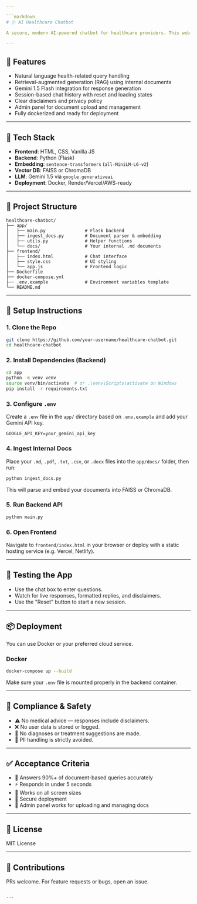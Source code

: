 ```yaml
---

```markdown
# 🩺 AI Healthcare Chatbot

A secure, modern AI-powered chatbot for healthcare providers. This web-based assistant delivers real-time, natural language responses to health-related questions grounded in your institution’s internal documentation.

---
```


## 📌 Features

- Natural language health-related query handling
- Retrieval-augmented generation (RAG) using internal documents
- Gemini 1.5 Flash integration for response generation
- Session-based chat history with reset and loading states
- Clear disclaimers and privacy policy
- Admin panel for document upload and management
- Fully dockerized and ready for deployment

---

## 🧱 Tech Stack

- **Frontend**: HTML, CSS, Vanilla JS
- **Backend**: Python (Flask)
- **Embedding**: `sentence-transformers` (`all-MiniLM-L6-v2`)
- **Vector DB**: FAISS or ChromaDB
- **LLM**: Gemini 1.5 via `google.generativeai`
- **Deployment**: Docker, Render/Vercel/AWS-ready

---

## 📂 Project Structure

```
healthcare-chatbot/
├── app/
│   ├── main.py               # Flask backend
│   ├── ingest_docs.py        # Document parser & embedding
│   ├── utils.py              # Helper functions
│   └── docs/                 # Your internal .md documents
├── frontend/
│   ├── index.html            # Chat interface
│   ├── style.css             # UI styling
│   └── app.js                # Frontend logic
├── Dockerfile
├── docker-compose.yml
├── .env.example              # Environment variables template
└── README.md
```

---

## 🚀 Setup Instructions

### 1. Clone the Repo

```bash
git clone https://github.com/your-username/healthcare-chatbot.git
cd healthcare-chatbot
```

### 2. Install Dependencies (Backend)

```bash
cd app
python -m venv venv
source venv/bin/activate  # or .\venv\Scripts\activate on Windows
pip install -r requirements.txt
```

### 3. Configure `.env`

Create a `.env` file in the `app/` directory based on `.env.example` and add your Gemini API key.

```env
GOOGLE_API_KEY=your_gemini_api_key
```

### 4. Ingest Internal Docs

Place your `.md`, `.pdf`, `.txt`, `.csv`, or `.docx` files into the `app/docs/` folder, then run:

```bash
python ingest_docs.py
```

This will parse and embed your documents into FAISS or ChromaDB.

### 5. Run Backend API

```bash
python main.py
```

### 6. Open Frontend

Navigate to `frontend/index.html` in your browser or deploy with a static hosting service (e.g. Vercel, Netlify).

---

## 🧪 Testing the App

- Use the chat box to enter questions.
- Watch for live responses, formatted replies, and disclaimers.
- Use the "Reset" button to start a new session.

---

## 📦 Deployment

You can use Docker or your preferred cloud service.

### Docker

```bash
docker-compose up --build
```

Make sure your `.env` file is mounted properly in the backend container.

---

## 🔐 Compliance & Safety

- ⚠️ No medical advice — responses include disclaimers.
- ❌ No user data is stored or logged.
- 🧾 No diagnoses or treatment suggestions are made.
- 🔐 PII handling is strictly avoided.

---

## ✅ Acceptance Criteria

- 📄 Answers 90%+ of document-based queries accurately
- ⚡ Responds in under 5 seconds
- 📱 Works on all screen sizes
- 🔐 Secure deployment
- 🔧 Admin panel works for uploading and managing docs

---

## 📖 License

MIT License

---

## 🤝 Contributions

PRs welcome. For feature requests or bugs, open an issue.

```

---